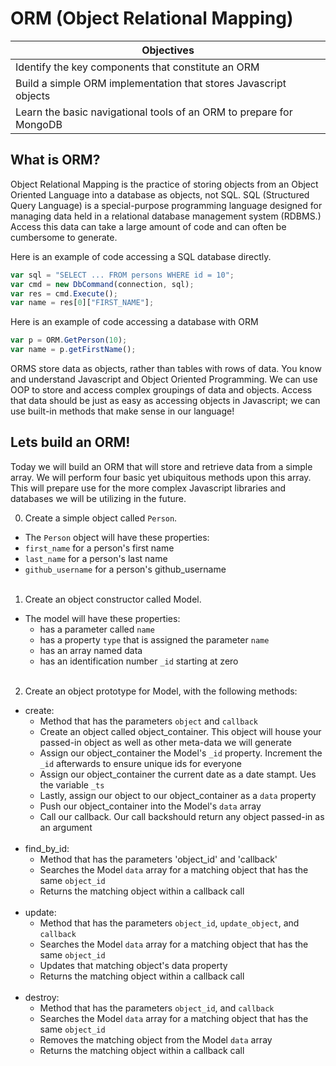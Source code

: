 <h1>ORM (Object Relational Mapping)</h1>

Objectives|
-----|
|Identify the key components that constitute an ORM
|Build a simple ORM implementation that stores Javascript objects
|Learn the basic navigational tools of an ORM to prepare for MongoDB

<h2> What is ORM? </h2>

Object Relational Mapping is the practice of storing objects from an Object Oriented Language
into a database as objects, not SQL.  SQL (Structured Query Language) is a special-purpose
 programming language designed for managing data held in a 
 relational database management system (RDBMS.) Access this data can take a large amount of
 code and can often be cumbersome to generate.

Here is an example of code accessing a SQL database directly.

```javascript
var sql = "SELECT ... FROM persons WHERE id = 10";
var cmd = new DbCommand(connection, sql);
var res = cmd.Execute();
var name = res[0]["FIRST_NAME"];
```

Here is an example of code accessing a database with ORM

```javascript
var p = ORM.GetPerson(10);
var name = p.getFirstName();
```
ORMS store data as objects, rather than tables with rows of data.  You know and understand
Javascript and Object Oriented Programming.  We can use OOP to store and access complex
groupings of data and objects.  Access that data should be just as easy as accessing
objects in Javascript; we can use built-in methods that make sense in our language!

<h2>Lets build an ORM! </h2>

Today we will build an ORM that will store and retrieve data from a simple array.  We will 
perform four basic yet ubiquitous methods upon this array.  This will prepare use
for the more complex Javascript libraries and databases we will be utilizing in the future.

0.  Create a simple object called `Person`.
  - The `Person` object will have these properties:
  - `first_name` for a person's first name
  - `last_name` for a person's last name
  - `github_username` for a person's github_username  
    <br>
1.  Create an object constructor called Model.
  - The model will have these properties:
    - has a parameter called `name`
    - has a property `type` that is assigned the parameter `name`
    - has an array named data
    - has an identification number `_id` starting at zero
      <br><br>
2. Create an object prototype for Model, with the following methods:
  - create: 
    - Method that has the parameters `object` and `callback`
    - Create an object called object_container.  This object will house your
      passed-in object as well as other meta-data we will generate
    - Assign our object_container the Model's `_id` property.  Increment the `_id`
      afterwards to ensure unique ids for everyone
    - Assign our object_container the current date  as a date stampt.  Ues the variable
      `_ts`
    - Lastly, assign our object to our object_container as a `data` property
    - Push our object_container into the Model's `data` array
    - Call our callback. Our call backshould return any object passed-in as an argument
    <br><br>
  - find_by_id:
    - Method that has the parameters 'object_id' and 'callback'
    - Searches the Model `data` array for a matching object that has the same `object_id`
    - Returns the matching object within a callback call
    <br><br>
  - update:
    - Method that has the parameters `object_id`, `update_object`, and `callback`
    - Searches the Model `data` array for a matching object that has the same `object_id`
    - Updates that matching object's data property
    - Returns the matching object within a callback call
    <br><br>
  - destroy:
    - Method that has the parameters `object_id`, and `callback`
    - Searches the Model `data` array for a matching object that has the same `object_id`
    - Removes the matching object from the Model `data` array
    - Returns the matching object within a callback call
